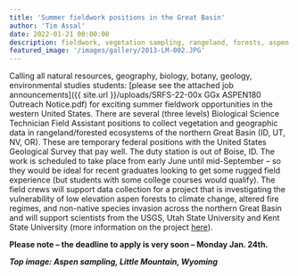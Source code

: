 ```yaml
---
title: 'Summer fieldwork positions in the Great Basin'
author: 'Tim Assal'
date: 2022-01-21 00:00:00
description: fieldwork, vegetation sampling, rangeland, forests, aspen communities
featured_image: '/images/gallery/2013-LM-002.JPG'
---
```


Calling all natural resources, geography, biology, botany, geology, environmental studies students: [please see the attached job announcements]({{ site.url }}/uploads/SRFS-22-00x GGx ASPEN180 Outreach Notice.pdf) for exciting summer fieldwork opportunities in the western United States. There are several (three levels) Biological Science Technician Field Assistant positions to collect vegetation and geographic data in rangeland/forested ecosystems of the northern Great Basin (ID, UT, NV, OR). These are temporary federal positions with the United States Geological Survey that pay well. The duty station is out of Boise, ID. The work is scheduled to take place from early June until mid-September – so they would be ideal for recent graduates looking to get some rugged field experience (but students with some college courses would qualify). The field crews will support data collection for a project that is investigating the vulnerability of low elevation aspen forests to climate change, altered fire regimes, and non-native species invasion across the northern Great Basin and will support scientists from the USGS, Utah State University and Kent State University (more information on the project [here](https://assallab.org/blog/newproject-aspenvuln-gb)).
 
**Please note – the deadline to apply is very soon – Monday Jan. 24th.**

***Top image: Aspen sampling, Little Mountain, Wyoming***
